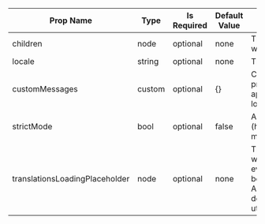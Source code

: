 <table><thead><tr><th>Prop Name</th><th>Type</th><th>Is Required</th><th>Default Value</th><th>Description</th></tr></thead><tbody><tr><td>children</td><td>node</td><td>optional</td><td>none</td><td>The component(s) that will be wrapped by `<Base />`.</td></tr><tr><td>locale</td><td>string</td><td>optional</td><td>none</td><td>The locale name.</td></tr><tr><td>customMessages</td><td>custom</td><td>optional</td><td>{}</td><td>Customized translations provided by consuming application only for current locale.</td></tr><tr><td>strictMode</td><td>bool</td><td>optional</td><td>false</td><td>Activates [React Strict Mode](https://reactjs.org/docs/strict-mode.html) for descendants</td></tr><tr><td>translationsLoadingPlaceholder</td><td>node</td><td>optional</td><td>none</td><td>The component(s) that will be wrapped by `<Base />` ONLY in the event that translations have not been loaded yet. NOTE: Absolutely no locale-dependent logic should be utilized in this placeholder.</td></tr></tbody><table>